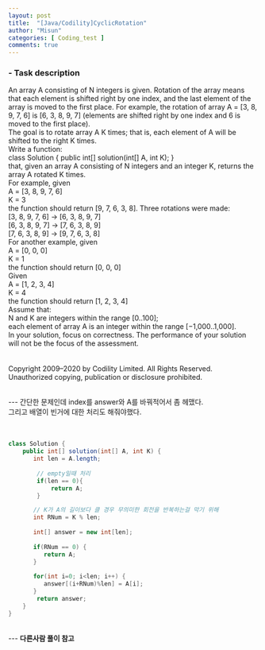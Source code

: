 ```yaml
---
layout: post
title:  "[Java/Codility]CyclicRotation"
author: "Misun"
categories: [ Coding_test ]
comments: true
---
```


### - Task description
An array A consisting of N integers is given. Rotation of the array means that each element is shifted right by one index, and the last element of the array is moved to the first place. For example, the rotation of array A = [3, 8, 9, 7, 6] is [6, 3, 8, 9, 7] (elements are shifted right by one index and 6 is moved to the first place).
<br>
The goal is to rotate array A K times; that is, each element of A will be shifted to the right K times.
<br>
Write a function:
<br>
class Solution { public int[] solution(int[] A, int K); }
<br>
that, given an array A consisting of N integers and an integer K, returns the array A rotated K times.
<br>
For example, given
<br>
    A = [3, 8, 9, 7, 6]<br>
    K = 3<br>
the function should return [9, 7, 6, 3, 8]. Three rotations were made:
<br>
    [3, 8, 9, 7, 6] -> [6, 3, 8, 9, 7]<br>
    [6, 3, 8, 9, 7] -> [7, 6, 3, 8, 9]<br>
    [7, 6, 3, 8, 9] -> [9, 7, 6, 3, 8]<br>
For another example, given
<br>
    A = [0, 0, 0]<br>
    K = 1<br>
the function should return [0, 0, 0]
<br>
Given
<br>
    A = [1, 2, 3, 4]<br>
    K = 4<br>
the function should return [1, 2, 3, 4]
<br>
Assume that:
<br>
N and K are integers within the range [0..100];<br>
each element of array A is an integer within the range [−1,000..1,000].<br>
In your solution, focus on correctness. The performance of your solution will not be the focus of the assessment.<br>
<br>
<br>
Copyright 2009–2020 by Codility Limited. All Rights Reserved. Unauthorized copying, publication or disclosure prohibited.

<br />
---
간단한 문제인데 index를 answer와 A를 바꿔적어서 좀 헤맸다.<br>
그리고 배열이 빈거에 대한 처리도 해줘야했다.
<br />

<br />


<br />

```java
class Solution {
    public int[] solution(int[] A, int K) {
       int len = A.length;
       
        // empty일때 처리
        if(len == 0){
            return A;
        }

       // K가 A의 길이보다 클 경우 무의미한 회전을 반복하는걸 막기 위해
       int RNum = K % len;
       
       int[] answer = new int[len];
       
       if(RNum == 0) {
          return A;
       }
       
       for(int i=0; i<len; i++) {
          answer[(i+RNum)%len] = A[i];
       }
        return answer;
    }
}
```
<br />
---
<b>다른사람 풀이 참고</b>
<https://stroot.tistory.com/86>
<br />